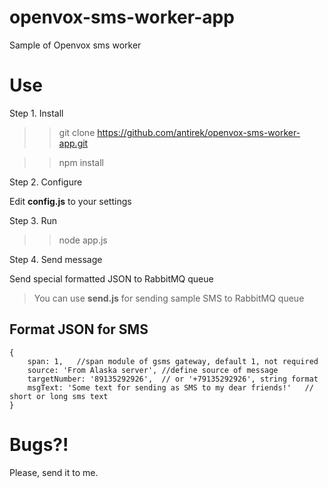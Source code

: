# openvox-sms-worker-app

Sample of Openvox sms worker


Use
===


Step 1. Install

>> git clone https://github.com/antirek/openvox-sms-worker-app.git

>> npm install


Step 2. Configure

Edit **config.js** to your settings


Step 3. Run

>> node app.js


Step 4. Send message

Send special formatted JSON to RabbitMQ queue

> You can use **send.js** for sending sample SMS to RabbitMQ queue



## Format JSON for SMS ##


`````
{
    span: 1,   //span module of gsms gateway, default 1, not required
    source: 'From Alaska server', //define source of message
    targetNumber: '89135292926',  // or '+79135292926', string format
    msgText: 'Some text for sending as SMS to my dear friends!'   // short or long sms text
}

`````



Bugs?!
======

Please, send it to me.